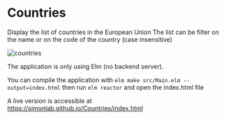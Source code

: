 # Countries
Display the list of countries in the European Union
The list can be filter on the name or on the code of the country (case insensitive)

![countries](https://user-images.githubusercontent.com/6057298/64069525-c534f200-cc42-11e9-8518-7fbf5a0f76c7.gif)


The application is only using Elm (no backend server).

You can compile the application with `elm make src/Main.elm --output=index.html` then run `elm reactor` and open the index.html file

A live version is accessible at https://simonlab.github.io/Countries/index.html
